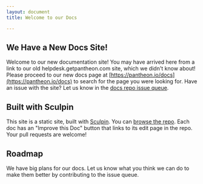 ```yaml
---
layout: document
title: Welcome to our Docs

---
```

## We Have a New Docs Site!

Welcome to our new documentation site! You may have arrived here from a link to our old helpdesk.getpantheon.com site, which we didn't know about! Please proceed to our new docs page at [https://pantheon.io/docs](https://pantheon.io/docs) to search for the page you were looking for. Have an issue with the site? Let us know in the [docs repo issue queue](https://github.com/pantheon-systems/documentation/issues).

## Built with Sculpin

This site is a static site, built with [Sculpin](https://sculpin.io/). You can [browse the repo](https://github.com/pantheon-systems/documentation/). Each doc has an "Improve this Doc" button that links to its edit page in the repo. Your pull requests are welcome!

## Roadmap

We have big plans for our docs. Let us know what you think we can do to make them better  by contributing to the issue queue.
